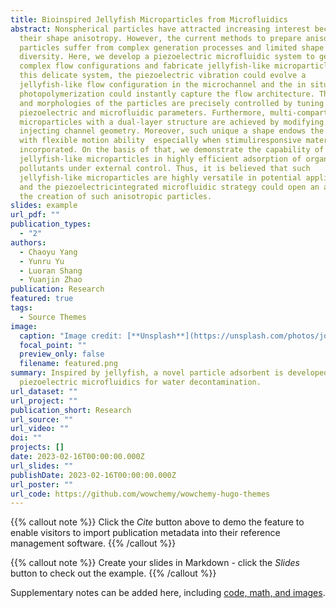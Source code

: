 ```yaml
---
title: Bioinspired Jellyfish Microparticles from Microfluidics
abstract: Nonspherical particles have attracted increasing interest because of
  their shape anisotropy. However, the current methods to prepare anisotropic
  particles suffer from complex generation processes and limited shape
  diversity. Here, we develop a piezoelectric microfluidic system to generate
  complex flow configurations and fabricate jellyfish-like microparticles. In
  this delicate system, the piezoelectric vibration could evolve a
  jellyfish-like flow configuration in the microchannel and the in situ
  photopolymerization could instantly capture the flow architecture. The sizes
  and morphologies of the particles are precisely controlled by tuning the
  piezoelectric and microfluidic parameters. Furthermore, multi-compartmental
  microparticles with a dual-layer structure are achieved by modifying the
  injecting channel geometry. Moreover, such unique a shape endows the particles
  with flexible motion ability  especially when stimuliresponsive materials are
  incorporated. On the basis of that, we demonstrate the capability of the
  jellyfish-like microparticles in highly efficient adsorption of organic
  pollutants under external control. Thus, it is believed that such
  jellyfish-like microparticles are highly versatile in potential applications
  and the piezoelectricintegrated microfluidic strategy could open an avenue for
  the creation of such anisotropic particles.
slides: example
url_pdf: ""
publication_types:
  - "2"
authors:
  - Chaoyu Yang
  - Yunru Yu
  - Luoran Shang
  - Yuanjin Zhao
publication: Research
featured: true
tags:
  - Source Themes
image:
  caption: "Image credit: [**Unsplash**](https://unsplash.com/photos/jdD8gXaTZsc)"
  focal_point: ""
  preview_only: false
  filename: featured.png
summary: Inspired by jellyfish, a novel particle adsorbent is developed using
  piezoelectric microfluidics for water decontamination.
url_dataset: ""
url_project: ""
publication_short: Research
url_source: ""
url_video: ""
doi: ""
projects: []
date: 2023-02-16T00:00:00.000Z
url_slides: ""
publishDate: 2023-02-16T00:00:00.000Z
url_poster: ""
url_code: https://github.com/wowchemy/wowchemy-hugo-themes
---
```


{{% callout note %}}
Click the *Cite* button above to demo the feature to enable visitors to import publication metadata into their reference management software.
{{% /callout %}}

{{% callout note %}}
Create your slides in Markdown - click the *Slides* button to check out the example.
{{% /callout %}}

Supplementary notes can be added here, including [code, math, and images](https://wowchemy.com/docs/writing-markdown-latex/).
